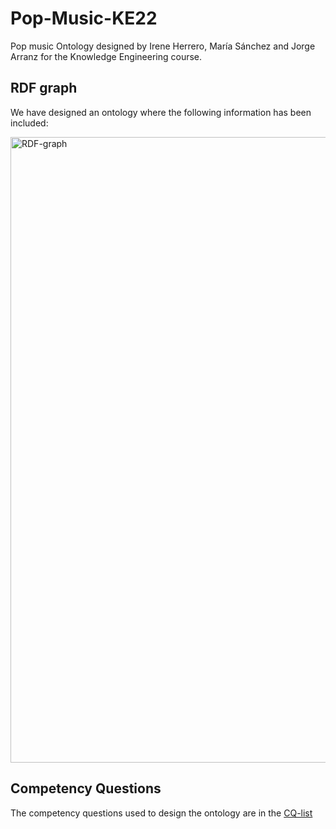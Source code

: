 # Pop-Music-KE22
 Pop music Ontology designed by Irene Herrero, María Sánchez and Jorge Arranz for the Knowledge Engineering course. 


## RDF graph
We have designed an ontology where the following information has been included:

<img width="1001" alt="RDF-graph" src="https://github.com/jorge-arranz/Pop-Music-KE22/blob/f959e35137feca5030be1c709aae34ffcf5a1be5/RDF%20Schema/Schema.png">

## Competency Questions

The competency questions used to design the ontology are in the [CQ-list](test/competency-question/CQ-list.txt)
